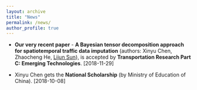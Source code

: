 ```yaml
---
layout: archive
title: "News"
permalink: /news/
author_profile: true
---
```


- **Our very recent paper** - **A Bayesian tensor decomposition approach for spatiotemporal traffic data imputation** (authors: Xinyu Chen, Zhaocheng He, [Lijun Sun](https://lijunsun.github.io/)), is accepted by **Transportation Research Part C: Emerging Technologies**. [2018-11-29]

- Xinyu Chen gets the **National Scholarship** (by Ministry of Education of China). [2018-10-08]
